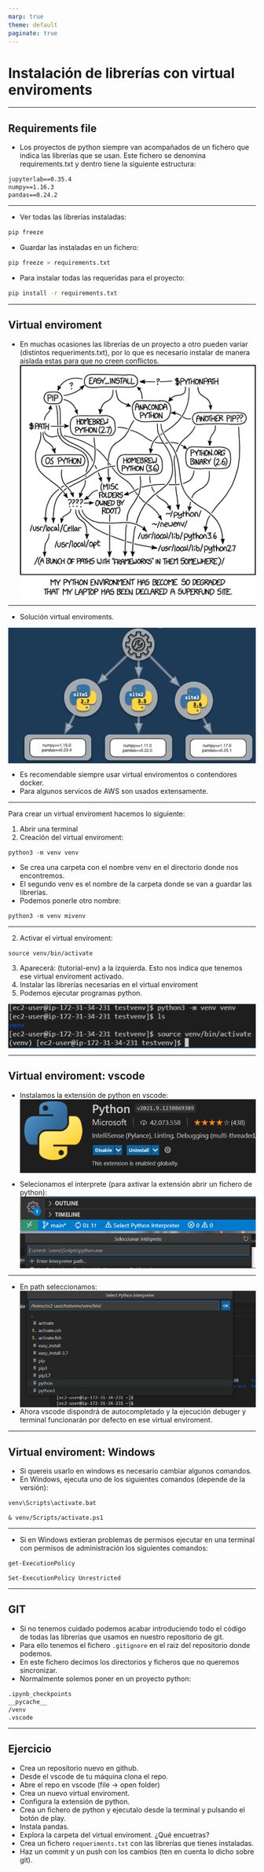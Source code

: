```yaml
---
marp: true
theme: default
paginate: true
---
```


<style>
img[alt~="center"] {
  display: block;
  margin: 0 auto;
}
</style>

# Instalación de librerías con virtual enviroments

---

## Requirements file
- Los proyectos de python siempre van acompañados de un fichero que indica las librerías que se usan. 
Este fichero se denomina requirements.txt y dentro tiene la siguiente estructura:
```
jupyterlab==0.35.4
numpy==1.16.3
pandas==0.24.2
```

---

- Ver todas las librerías instaladas:
```bash
pip freeze
```
- Guardar las instaladas en un fichero:
```bash
pip freeze > requirements.txt
```

- Para instalar todas las requeridas para el proyecto:
```bash
pip install -r requirements.txt
```

---

## Virtual enviroment

- En muchas ocasiones las librerías de un proyecto a otro pueden variar (distintos requeriments.txt), por lo que es necesario instalar de manera aislada estas para que no creen conflictos.
![center](./imgs/python_environment.png)

---

- Solución virtual enviroments.

![center](./imgs/venv_2.png)

- Es recomendable siempre usar virtual enviromentos o contendores docker.
- Para algunos servicos de AWS son usados extensamente.

---

Para crear un virtual enviroment hacemos lo siguiente:
1. Abrir una terminal
2. Creación del virtual enviroment:
```
python3 -m venv venv
```
- Se crea una carpeta con el nombre venv en el directorio donde nos encontremos.
- El segundo venv es el nombre de la carpeta donde se van a guardar las librerías.
- Podemos ponerle otro nombre:
```
python3 -m venv mivenv
```

---
2. Activar el virtual enviroment:
```
source venv/bin/activate
```

3. Aparecerá: (tutorial-env) a la izquierda. Esto nos indica que tenemos ese virtual enviroment activado.
4. Instalar las librerías necesarias en el virtual enviroment
5. Podemos ejecutar programas python.

![center](./imgs/venv.png)

---
## Virtual enviroment: vscode
- Instalamos la extensión de python en vscode:
![center](./imgs/python.png)

- Selecionamos el interprete (para axtivar la extensión abrir un fichero de python):
![center](./imgs/vscode1.png)
![center](./imgs/vscode2.png)

---

- En path seleccionamos:
![center](./imgs/vscode3.png)
- Ahora vscode dispondrá de autocompletado y la ejecución debuger y terminal funcionarán por defecto en ese virtual enviroment.

---
## Virtual enviroment: Windows
- Si quereis usarlo en windows es necesario cambiar algunos comandos.
- En Windows, ejecuta uno de los siguientes comandos (depende de la versión):
```
venv\Scripts\activate.bat
```
```
& venv/Scripts/activate.ps1
```

---
- Si en Windows extieran problemas de permisos ejecutar en una terminal con permisos de administración los siguientes comandos:
```
get-ExecutionPolicy
```
```
Set-ExecutionPolicy Unrestricted
```

---

## GIT
- Si no tenemos cuidado podemos acabar introduciendo todo el código de todas las librerías que usamos en nuestro repositorio de git.
- Para ello tenemos el fichero ```.gitignore``` en el raiz del repositorio donde podemos.
- En este fichero decimos los directorios y  ficheros que no queremos sincronizar.
- Normalmente solemos poner en un proyecto python:
```
.ipynb_checkpoints
__pycache__
/venv
.vscode
```

---
## Ejercicio

- Crea un repositorio nuevo en github.
- Desde el vscode de tu máquina clona el repo.
- Abre el repo en vscode (file -> open folder)
- Crea un nuevo virtual enviroment.
- Configura la extensión de python.
- Crea un fichero de python y ejecutalo desde la terminal y pulsando el botón de play.
- Instala pandas.
- Explora la carpeta del virtual enviroment. ¿Qué encuetras?
- Crea un fichero ```requeriments.txt``` con las librerías que tienes instaladas.
- Haz un commit y un push con los cambios (ten en cuenta lo dicho sobre git).
